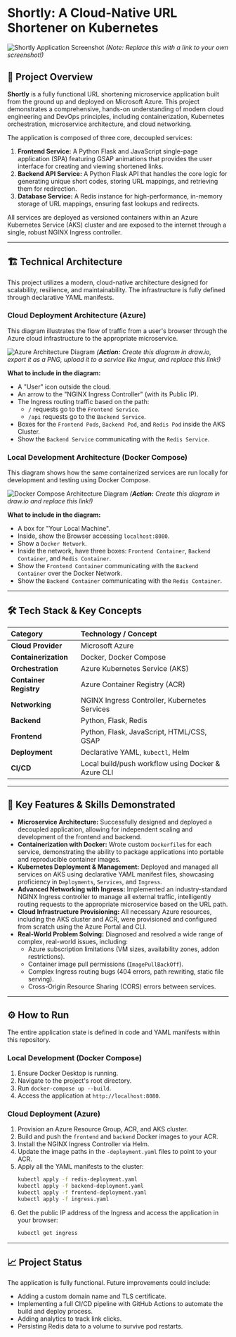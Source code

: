# Shortly: A Cloud-Native URL Shortener on Kubernetes

![Shortly Application Screenshot](https://i.imgur.com/rL7nQfD.png)
*(Note: Replace this with a link to your own screenshot!)*

## 🚀 Project Overview

**Shortly** is a fully functional URL shortening microservice application built from the ground up and deployed on Microsoft Azure. This project demonstrates a comprehensive, hands-on understanding of modern cloud engineering and DevOps principles, including containerization, Kubernetes orchestration, microservice architecture, and cloud networking.

The application is composed of three core, decoupled services:
1.  **Frontend Service:** A Python Flask and JavaScript single-page application (SPA) featuring GSAP animations that provides the user interface for creating and viewing shortened links.
2.  **Backend API Service:** A Python Flask API that handles the core logic for generating unique short codes, storing URL mappings, and retrieving them for redirection.
3.  **Database Service:** A Redis instance for high-performance, in-memory storage of URL mappings, ensuring fast lookups and redirects.

All services are deployed as versioned containers within an Azure Kubernetes Service (AKS) cluster and are exposed to the internet through a single, robust NGINX Ingress controller.

---

## 🏗️ Technical Architecture

This project utilizes a modern, cloud-native architecture designed for scalability, resilience, and maintainability. The infrastructure is fully defined through declarative YAML manifests.

### Cloud Deployment Architecture (Azure)

This diagram illustrates the flow of traffic from a user's browser through the Azure cloud infrastructure to the appropriate microservice.

![Azure Architecture Diagram](https://i.imgur.com/your-azure-diagram.png)
*(**Action:** Create this diagram in draw.io, export it as a PNG, upload it to a service like Imgur, and replace this link!)*

**What to include in the diagram:**
* A "User" icon outside the cloud.
* An arrow to the "NGINX Ingress Controller" (with its Public IP).
* The Ingress routing traffic based on the path:
    * `/` requests go to the `Frontend Service`.
    * `/api` requests go to the `Backend Service`.
* Boxes for the `Frontend Pods`, `Backend Pod`, and `Redis Pod` inside the AKS Cluster.
* Show the `Backend Service` communicating with the `Redis Service`.

### Local Development Architecture (Docker Compose)

This diagram shows how the same containerized services are run locally for development and testing using Docker Compose.

![Docker Compose Architecture Diagram](https://i.imgur.com/your-docker-compose-diagram.png)
*(**Action:** Create this diagram in draw.io and replace this link!)*

**What to include in the diagram:**
* A box for "Your Local Machine".
* Inside, show the Browser accessing `localhost:8080`.
* Show a `Docker Network`.
* Inside the network, have three boxes: `Frontend Container`, `Backend Container`, and `Redis Container`.
* Show the `Frontend Container` communicating with the `Backend Container` over the Docker Network.
* Show the `Backend Container` communicating with the `Redis Container`.

---

## 🛠️ Tech Stack & Key Concepts

| Category | Technology / Concept |
| :--- | :--- |
| **Cloud Provider** | Microsoft Azure |
| **Containerization** | Docker, Docker Compose |
| **Orchestration** | Azure Kubernetes Service (AKS) |
| **Container Registry** | Azure Container Registry (ACR) |
| **Networking** | NGINX Ingress Controller, Kubernetes Services |
| **Backend** | Python, Flask, Redis |
| **Frontend** | Python, Flask, JavaScript, HTML/CSS, GSAP |
| **Deployment** | Declarative YAML, `kubectl`, Helm |
| **CI/CD** | Local build/push workflow using Docker & Azure CLI |

---

## 🌟 Key Features & Skills Demonstrated

* **Microservice Architecture:** Successfully designed and deployed a decoupled application, allowing for independent scaling and development of the frontend and backend.
* **Containerization with Docker:** Wrote custom `Dockerfile`s for each service, demonstrating the ability to package applications into portable and reproducible container images.
* **Kubernetes Deployment & Management:** Deployed and managed all services on AKS using declarative YAML manifest files, showcasing proficiency in `Deployments`, `Services`, and `Ingress`.
* **Advanced Networking with Ingress:** Implemented an industry-standard NGINX Ingress controller to manage all external traffic, intelligently routing requests to the appropriate microservice based on the URL path.
* **Cloud Infrastructure Provisioning:** All necessary Azure resources, including the AKS cluster and ACR, were provisioned and configured from scratch using the Azure Portal and CLI.
* **Real-World Problem Solving:** Diagnosed and resolved a wide range of complex, real-world issues, including:
    * Azure subscription limitations (VM sizes, availability zones, addon restrictions).
    * Container image pull permissions (`ImagePullBackOff`).
    * Complex Ingress routing bugs (404 errors, path rewriting, static file serving).
    * Cross-Origin Resource Sharing (CORS) errors between services.

---

## ⚙️ How to Run

The entire application state is defined in code and YAML manifests within this repository.

### Local Development (Docker Compose)
1.  Ensure Docker Desktop is running.
2.  Navigate to the project's root directory.
3.  Run `docker-compose up --build`.
4.  Access the application at `http://localhost:8080`.

### Cloud Deployment (Azure)
1.  Provision an Azure Resource Group, ACR, and AKS cluster.
2.  Build and push the `frontend` and `backend` Docker images to your ACR.
3.  Install the NGINX Ingress Controller via Helm.
4.  Update the image paths in the `-deployment.yaml` files to point to your ACR.
5.  Apply all the YAML manifests to the cluster:
    ```bash
    kubectl apply -f redis-deployment.yaml
    kubectl apply -f backend-deployment.yaml
    kubectl apply -f frontend-deployment.yaml
    kubectl apply -f ingress.yaml
    ```
6.  Get the public IP address of the Ingress and access the application in your browser:
    ```bash
    kubectl get ingress
    ```

---

## 📈 Project Status

The application is fully functional. Future improvements could include:
* Adding a custom domain name and TLS certificate.
* Implementing a full CI/CD pipeline with GitHub Actions to automate the build and deploy process.
* Adding analytics to track link clicks.
* Persisting Redis data to a volume to survive pod restarts.
